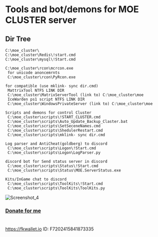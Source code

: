 # Tools and bot/demons for MOE CLUSTER server

## Dir Tree
 ```
C:\moe_cluster\
C:\moe_cluster\Redis\!start.cmd
C:\moe_cluster\mysql\!Start.cmd

C:\moe_cluster\rcon\mcrcon.exe
  for unicode anoncemrnts
  C:\moe_cluster\rcon\PyRcon.exe

for compatible (use mklink- sync dir.cmd) 
  MattrixTool NTFS LINK DIR
  C:\moe_cluster\MatrixServerTool (link to) C:\moe_cluster\moe
  IceWarden ps1 script NTFS LINK DIR
  C:\moe_cluster\WindowsPrivateServer (link to) C:\moe_cluster\moe

Scripts and demons for control Cluster
  C:\moe_cluster\scripts\!START_CLUSTER.cmd
  C:\moe_cluster\scripts\Auto_Update_Backup_Claster.bat
  C:\moe_cluster\scripts\SetSeceneNames.cmd
  C:\moe_cluster\scripts\ShedulerRestart.cmd
  C:\moe_cluster\scripts\mklink- sync dir.cmd

Log parser and AntiCheat(goldberg) to discord
  C:\moe_cluster\scripts\Logon\!Start.cmd
  C:\moe_cluster\scripts\Logon\LogParser.py

discord bot for Send status server in discord
  C:\moe_cluster\scripts\Status\!Start.cmd
  C:\moe_cluster\scripts\Status\MOE.ServerStatus.exe

Kits/InGame chat to discord
  C:\moe_cluster\scripts\ToolKits\!Start.cmd
  C:\moe_cluster\scripts\ToolKits\ToolKits.py
```
![Screenshot_4](https://github.com/JTNeXuS2/MOE/assets/88918931/af17352b-f102-407b-a06a-9bd4797dfc77)


### [Donate for me](https://yoomoney.ru/to/4100116619431314)
#
https://fkwallet.io  ID: F7202415841873335

